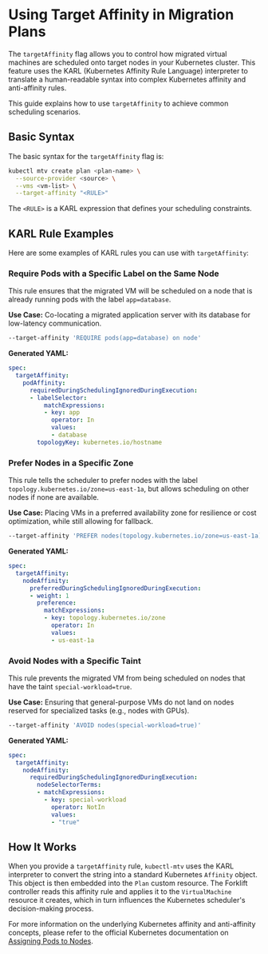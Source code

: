 # Using Target Affinity in Migration Plans

The `targetAffinity` flag allows you to control how migrated virtual machines are scheduled onto target nodes in your Kubernetes cluster. This feature uses the KARL (Kubernetes Affinity Rule Language) interpreter to translate a human-readable syntax into complex Kubernetes affinity and anti-affinity rules.

This guide explains how to use `targetAffinity` to achieve common scheduling scenarios.

## Basic Syntax

The basic syntax for the `targetAffinity` flag is:

```bash
kubectl mtv create plan <plan-name> \
  --source-provider <source> \
  --vms <vm-list> \
  --target-affinity "<RULE>"
```

The `<RULE>` is a KARL expression that defines your scheduling constraints.

## KARL Rule Examples

Here are some examples of KARL rules you can use with `targetAffinity`:

### Require Pods with a Specific Label on the Same Node

This rule ensures that the migrated VM will be scheduled on a node that is already running pods with the label `app=database`.

**Use Case:** Co-locating a migrated application server with its database for low-latency communication.

```bash
--target-affinity 'REQUIRE pods(app=database) on node'
```

**Generated YAML:**
```yaml
spec:
  targetAffinity:
    podAffinity:
      requiredDuringSchedulingIgnoredDuringExecution:
      - labelSelector:
          matchExpressions:
          - key: app
            operator: In
            values:
            - database
        topologyKey: kubernetes.io/hostname
```

### Prefer Nodes in a Specific Zone

This rule tells the scheduler to prefer nodes with the label `topology.kubernetes.io/zone=us-east-1a`, but allows scheduling on other nodes if none are available.

**Use Case:** Placing VMs in a preferred availability zone for resilience or cost optimization, while still allowing for fallback.

```bash
--target-affinity 'PREFER nodes(topology.kubernetes.io/zone=us-east-1a)'
```

**Generated YAML:**
```yaml
spec:
  targetAffinity:
    nodeAffinity:
      preferredDuringSchedulingIgnoredDuringExecution:
      - weight: 1
        preference:
          matchExpressions:
          - key: topology.kubernetes.io/zone
            operator: In
            values:
            - us-east-1a
```

### Avoid Nodes with a Specific Taint

This rule prevents the migrated VM from being scheduled on nodes that have the taint `special-workload=true`.

**Use Case:** Ensuring that general-purpose VMs do not land on nodes reserved for specialized tasks (e.g., nodes with GPUs).

```bash
--target-affinity 'AVOID nodes(special-workload=true)'
```

**Generated YAML:**
```yaml
spec:
  targetAffinity:
    nodeAffinity:
      requiredDuringSchedulingIgnoredDuringExecution:
        nodeSelectorTerms:
        - matchExpressions:
          - key: special-workload
            operator: NotIn
            values:
            - "true"
```

## How It Works

When you provide a `targetAffinity` rule, `kubectl-mtv` uses the KARL interpreter to convert the string into a standard Kubernetes `Affinity` object. This object is then embedded into the `Plan` custom resource. The Forklift controller reads this affinity rule and applies it to the `VirtualMachine` resource it creates, which in turn influences the Kubernetes scheduler's decision-making process.

For more information on the underlying Kubernetes affinity and anti-affinity concepts, please refer to the official Kubernetes documentation on [Assigning Pods to Nodes](https://kubernetes.io/docs/concepts/scheduling-eviction/assign-pod-node-affinity/). 